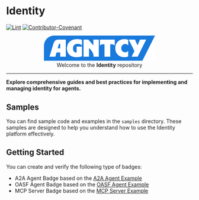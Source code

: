 # Identity

[![Lint](https://github.com/cisco-eti/pyramid/actions/workflows/lint.yml/badge.svg?branch=main)](https://github.com/marketplace/actions/super-linter)
[![Contributor-Covenant](https://img.shields.io/badge/Contributor%20Covenant-2.1-fbab2c.svg)](CODE_OF_CONDUCT.md)

<p align="center">
  <a href="https://agntcy.org">
    <picture>
      <source media="(prefers-color-scheme: dark)" srcset="img/_logo-Agntcy_White@2x.png" width="300">
      <img alt="" src="img/_logo-Agntcy_FullColor@2x.png" width="300">
    </picture>
  </a>
  <br />
  <caption>Welcome to the <b>Identity</b> repository</caption>
</p>

---

**Explore comprehensive guides and best practices for implementing and managing identity for agents.**

## Samples

You can find sample code and examples in the `samples` directory.
These samples are designed to help you understand how to use the Identity platform effectively.

## Getting Started

You can create and verify the following type of badges:

- A2A Agent Badge based on the [A2A Agent Example](samples/agent/a2a)
- OASF Agent Badge based on the [OASF Agent Example](samples/agent/oasf)
- MCP Server Badge based on the [MCP Server Example](samples/mcp)
